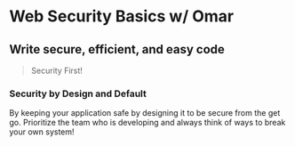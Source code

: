 # Web Security Basics w/ Omar

## Write secure, efficient, and easy code

> Security First!

### Security by Design and Default

By keeping your application safe by designing it to be secure from the get go. Prioritize the team who is developing and always think of ways to break your own system!



